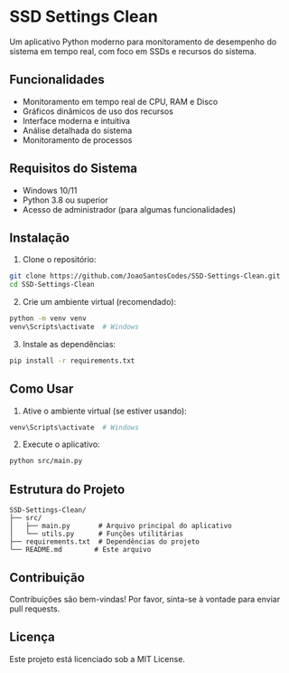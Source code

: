 # SSD Settings Clean

Um aplicativo Python moderno para monitoramento de desempenho do sistema em tempo real, com foco em SSDs e recursos do sistema.

## Funcionalidades

- Monitoramento em tempo real de CPU, RAM e Disco
- Gráficos dinâmicos de uso dos recursos
- Interface moderna e intuitiva
- Análise detalhada do sistema
- Monitoramento de processos

## Requisitos do Sistema

- Windows 10/11
- Python 3.8 ou superior
- Acesso de administrador (para algumas funcionalidades)

## Instalação

1. Clone o repositório:
```bash
git clone https://github.com/JoaoSantosCodes/SSD-Settings-Clean.git
cd SSD-Settings-Clean
```

2. Crie um ambiente virtual (recomendado):
```bash
python -m venv venv
venv\Scripts\activate  # Windows
```

3. Instale as dependências:
```bash
pip install -r requirements.txt
```

## Como Usar

1. Ative o ambiente virtual (se estiver usando):
```bash
venv\Scripts\activate  # Windows
```

2. Execute o aplicativo:
```bash
python src/main.py
```

## Estrutura do Projeto

```
SSD-Settings-Clean/
├── src/
│   ├── main.py       # Arquivo principal do aplicativo
│   └── utils.py      # Funções utilitárias
├── requirements.txt  # Dependências do projeto
└── README.md        # Este arquivo
```

## Contribuição

Contribuições são bem-vindas! Por favor, sinta-se à vontade para enviar pull requests.

## Licença

Este projeto está licenciado sob a MIT License. 